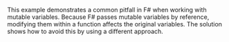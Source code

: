 This example demonstrates a common pitfall in F# when working with mutable variables.  Because F# passes mutable variables by reference, modifying them within a function affects the original variables.  The solution shows how to avoid this by using a different approach.